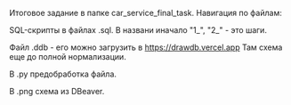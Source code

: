 Итоговое задание в папке car_service_final_task. Навигация по файлам:

SQL-скрипты в файлах .sql. В названи иначало "1_", "2_" - это шаги.

Файл .ddb - его можно загрузить в https://drawdb.vercel.app Там схема еще до полной нормализации.

В .py предобработка файла.

В .png схема из DBeaver.
